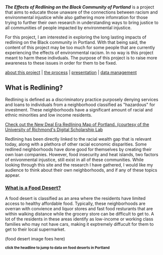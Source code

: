 

***The Effects of Redlining on the Black Community of Portland*** is a project that aims to educate those unaware of the connections between racism and environmental injustice while also gathering more infomration for those trying to further their own research in understanding ways to bring justice to all communities of people impacted by environmental injustice. 

For this project, I am interested in exploring the long lasting impacts of redlining on the Black community in Portland. With that being said, the content of this project may be too much for some people that are currently experiencing the effects of environmental racism. In no way is this project meant to harm these indivduals. The purpose of this project is to raise more awareness to these issues in order for them to be fixed. 
  
[about this project](white-paper.md)   |  [the process](project-log.md)  |   [presentation](presentation.pptx)   |  [data management](data-management.md)   
 
## What is Redlining? 
 
Redlining is defined as a discriminatory practice purposely denying services and loans to individuals from a neighborhood classified as "hazardous" for investment. These neighborhoods have a significant amount of racial and ethnic minorities and low income residents. 

[Check out the New Deal Era Redlining Map of Portland. (courtesy of the University of Richmond's Digital Scholarship Lab](https://dsl.richmond.edu/panorama/redlining/#loc=12/45.521/-122.729&city=portland-or)

Redlining has been directly linked to the racial wealth gap that is relevant today, along with a plethora of other racial economic disparities. Some redlined neighborhoods have done good for themselves by creating their own loan companies. However, food insecurity and heat islands, two factors of enivonmental injustice, still exist in all of these communities. While looking through this site and the research I have gathered, I would like my audience to think about their own neighborhoods, and if any of these topics appear.  

### [What is a Food Desert? ](food-desert.md)

A food desert is classified as an area where the residents have limited access to healthy affordable food. Typically, these neighborhoods are overran with convience and liquor stores and fast food resturants that are within walking distance while the grocery store can be difficult to get to. A lot of the residents in these areas identify as low-income or working class families who may not have cars, making it exptremely diffucult for them to get to their local supermarket.   
 
(food desert image foes here)

**<sub>click the headline to jump to data on food deserts in Portland</sub>**



